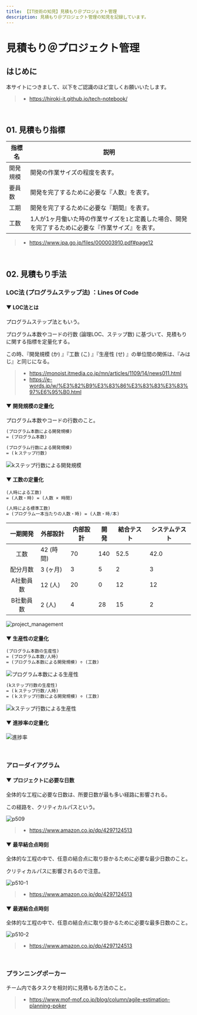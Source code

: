 ```yaml
---
title: 【IT技術の知見】見積もり＠プロジェクト管理
description: 見積もり＠プロジェクト管理の知見を記録しています。
---
```


# 見積もり＠プロジェクト管理

## はじめに

本サイトにつきまして、以下をご認識のほど宜しくお願いいたします。

> - https://hiroki-it.github.io/tech-notebook/

<br>

## 01. 見積もり指標

| 指標名   | 説明                                                                                                |
| -------- | --------------------------------------------------------------------------------------------------- |
| 開発規模 | 開発の作業サイズの程度を表す。                                                                      |
| 要員数   | 開発を完了するために必要な『人数』を表す。                                                          |
| 工期     | 開発を完了するために必要な『期間』を表す。                                                          |
| 工数     | 1人が1ヶ月働いた時の作業サイズを`1`と定義した場合、開発を完了するために必要な『作業サイズ』を表す。 |

> - https://www.ipa.go.jp/files/000003910.pdf#page12

<br>

## 02. 見積もり手法

### LOC法 (プログラムステップ法) ：Lines Of Code

#### ▼ LOC法とは

プログラムステップ法ともいう。

プログラム本数やコードの行数 (論理LOC、ステップ数) に基づいて、見積もりに関する指標を定量化する。

この時、『開発規模 (か) 』『工数 (こ) 』『生産性 (せ) 』の単位間の関係は、『みはじ』と同じになる。

> - https://monoist.itmedia.co.jp/mn/articles/1109/14/news011.html
> - https://e-words.jp/w/%E3%82%B9%E3%83%86%E3%83%83%E3%83%97%E6%95%B0.html

#### ▼ 開発規模の定量化

プログラム本数やコードの行数のこと。

```mathematica
(プログラム本数による開発規模)
= (プログラム本数)
```

```mathematica
(プログラム行数による開発規模)
= (ｋステップ行数)
```

![kステップ行数による開発規模](https://raw.githubusercontent.com/hiroki-it/tech-notebook-images/master/images/kステップ行数による開発規模.png)

#### ▼ 工数の定量化

```mathematica
(人時による工数)
= (人数・時) = (人数 × 時間)
```

```mathematica
(人時による標準工数)
= (プログラム一本当たりの人数・時) = (人数・時/本)
```

| 一期開発  | 外部設計  | 内部設計 | 開発 | 結合テスト | システムテスト |
| :-------: | --------- | -------- | ---- | ---------- | -------------- |
|   工数    | 42 (時間) | 70       | 140  | 52.5       | 42.0           |
| 配分月数  | 3 (ヶ月)  | 3        | 5    | 2          | 3              |
| A社動員数 | 12 (人)   | 20       | 0    | 12         | 12             |
| B社動員数 | 2 (人)    | 4        | 28   | 15         | 2              |

![project_management](https://raw.githubusercontent.com/hiroki-it/tech-notebook-images/master/images/project_management.png)

#### ▼ 生産性の定量化

```mathematica
(プログラム本数の生産性)
= (プログラム本数/人時)
= (プログラム本数による開発規模) ÷ (工数)
```

![プログラム本数による生産性](https://raw.githubusercontent.com/hiroki-it/tech-notebook-images/master/images/プログラム本数による生産性.png)

```mathematica
(kステップ行数の生産性)
= (ｋステップ行数/人時)
= (ｋステップ行数による開発規模) ÷ (工数)
```

![kステップ行数による生産性](https://raw.githubusercontent.com/hiroki-it/tech-notebook-images/master/images/kステップ行数による生産性.png)

#### ▼ 進捗率の定量化

![進捗率](https://raw.githubusercontent.com/hiroki-it/tech-notebook-images/master/images/進捗率.png)

<br>

### アローダイアグラム

#### ▼ プロジェクトに必要な日数

全体的な工程に必要な日数は、所要日数が最も多い経路に影響される。

この経路を、クリティカルパスという。

![p509](https://raw.githubusercontent.com/hiroki-it/tech-notebook-images/master/images/p509.jpg)

> - https://www.amazon.co.jp/dp/4297124513

#### ▼ 最早結合点時刻

全体的な工程の中で、任意の結合点に取り掛かるために必要な最少日数のこと。

クリティカルパスに影響されるので注意。

![p510-1](https://raw.githubusercontent.com/hiroki-it/tech-notebook-images/master/images/p510-1.jpg)

> - https://www.amazon.co.jp/dp/4297124513

#### ▼ 最遅結合点時刻

全体的な工程の中で、任意の結合点に取り掛かるために必要な最多日数のこと。

![p510-2](https://raw.githubusercontent.com/hiroki-it/tech-notebook-images/master/images/p510-2.jpg)

> - https://www.amazon.co.jp/dp/4297124513

<br>

### プランニングポーカー

チーム内で各タスクを相対的に見積もる方法のこと。

> - https://www.mof-mof.co.jp/blog/column/agile-estimation-planning-poker

<br>
